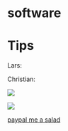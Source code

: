 # software

# Tips

Lars:

Christian:

<a href="https://www.buymeacoffee.com/c.mz"><img src="https://img.buymeacoffee.com/button-api/?text=Buy me a salad&emoji=🥗&slug=c.mz&button_colour=40DCA5&font_colour=ffffff&font_family=Cookie&outline_colour=000000&coffee_colour=FFDD00" /></a>

<a href="https://www.paypal.com/paypalme/christianmueller659"><img src="https://img.buymeacoffee.com/button-api/?text=paypal me a salad&emoji=🥗" /></a>

<script type="text/javascript" src="https://cdnjs.buymeacoffee.com/1.0.0/button.prod.min.js" data-name="bmc-button" data-slug="c.mz" data-color="#003087" data-emoji="🥗"  data-font="Lato" data-text="PayPal me a salad" data-outline-color="#ffffff" data-font-color="#ffffff" data-coffee-color="#FFDD00" ></script>

<script type="text/javascript" src="https://www.paypal.com/paypalme/christianmueller659" data-name="bmc-button" data-slug="c.mz" data-color="#003087" data-emoji="🥗"  data-font="Lato" data-text="PayPal me a salad" data-outline-color="#ffffff" data-font-color="#ffffff" data-coffee-color="#FFDD00" ></script>

[paypal me a salad]([https://www.paypal.com/paypalme/christianmueller659])
